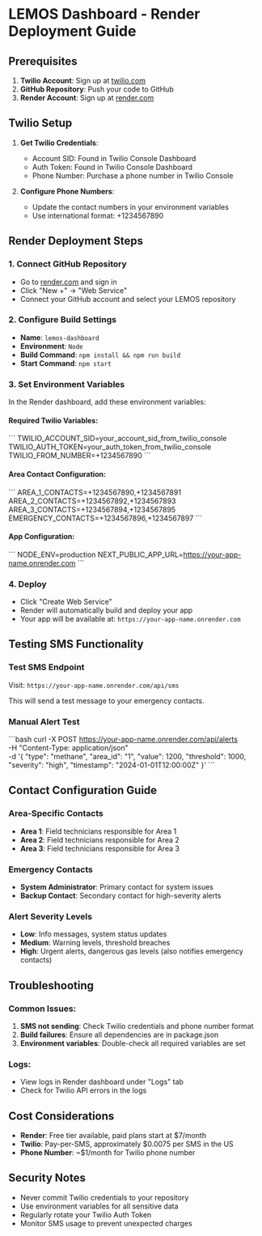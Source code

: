 # LEMOS Dashboard - Render Deployment Guide

## Prerequisites
1. **Twilio Account**: Sign up at [twilio.com](https://twilio.com)
2. **GitHub Repository**: Push your code to GitHub
3. **Render Account**: Sign up at [render.com](https://render.com)

## Twilio Setup
1. **Get Twilio Credentials**:
   - Account SID: Found in Twilio Console Dashboard
   - Auth Token: Found in Twilio Console Dashboard
   - Phone Number: Purchase a phone number in Twilio Console

2. **Configure Phone Numbers**:
   - Update the contact numbers in your environment variables
   - Use international format: +1234567890

## Render Deployment Steps

### 1. Connect GitHub Repository
- Go to [render.com](https://render.com) and sign in
- Click "New +" → "Web Service"
- Connect your GitHub account and select your LEMOS repository

### 2. Configure Build Settings
- **Name**: `lemos-dashboard`
- **Environment**: `Node`
- **Build Command**: `npm install && npm run build`
- **Start Command**: `npm start`

### 3. Set Environment Variables
In the Render dashboard, add these environment variables:

#### Required Twilio Variables:
\`\`\`
TWILIO_ACCOUNT_SID=your_account_sid_from_twilio_console
TWILIO_AUTH_TOKEN=your_auth_token_from_twilio_console
TWILIO_FROM_NUMBER=+1234567890
\`\`\`

#### Area Contact Configuration:
\`\`\`
AREA_1_CONTACTS=+1234567890,+1234567891
AREA_2_CONTACTS=+1234567892,+1234567893
AREA_3_CONTACTS=+1234567894,+1234567895
EMERGENCY_CONTACTS=+1234567896,+1234567897
\`\`\`

#### App Configuration:
\`\`\`
NODE_ENV=production
NEXT_PUBLIC_APP_URL=https://your-app-name.onrender.com
\`\`\`

### 4. Deploy
- Click "Create Web Service"
- Render will automatically build and deploy your app
- Your app will be available at: `https://your-app-name.onrender.com`

## Testing SMS Functionality

### Test SMS Endpoint
Visit: `https://your-app-name.onrender.com/api/sms`

This will send a test message to your emergency contacts.

### Manual Alert Test
\`\`\`bash
curl -X POST https://your-app-name.onrender.com/api/alerts \
  -H "Content-Type: application/json" \
  -d '{
    "type": "methane",
    "area_id": "1",
    "value": 1200,
    "threshold": 1000,
    "severity": "high",
    "timestamp": "2024-01-01T12:00:00Z"
  }'
\`\`\`

## Contact Configuration Guide

### Area-Specific Contacts
- **Area 1**: Field technicians responsible for Area 1
- **Area 2**: Field technicians responsible for Area 2  
- **Area 3**: Field technicians responsible for Area 3

### Emergency Contacts
- **System Administrator**: Primary contact for system issues
- **Backup Contact**: Secondary contact for high-severity alerts

### Alert Severity Levels
- **Low**: Info messages, system status updates
- **Medium**: Warning levels, threshold breaches
- **High**: Urgent alerts, dangerous gas levels (also notifies emergency contacts)

## Troubleshooting

### Common Issues:
1. **SMS not sending**: Check Twilio credentials and phone number format
2. **Build failures**: Ensure all dependencies are in package.json
3. **Environment variables**: Double-check all required variables are set

### Logs:
- View logs in Render dashboard under "Logs" tab
- Check for Twilio API errors in the logs

## Cost Considerations
- **Render**: Free tier available, paid plans start at $7/month
- **Twilio**: Pay-per-SMS, approximately $0.0075 per SMS in the US
- **Phone Number**: ~$1/month for Twilio phone number

## Security Notes
- Never commit Twilio credentials to your repository
- Use environment variables for all sensitive data
- Regularly rotate your Twilio Auth Token
- Monitor SMS usage to prevent unexpected charges
